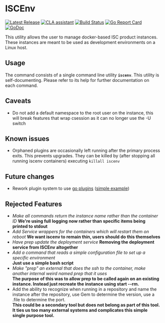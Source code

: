 # ISCEnv
[![Latest Release](https://img.shields.io/github/release/ontariosystems/iscenv.svg)](https://github.com/ontariosystems/iscenv/releases)
[![CLA assistant](https://cla-assistant.io/readme/badge/ontariosystems/iscenv)](https://cla-assistant.io/ontariosystems/iscenv)
[![Build Status](https://github.com/ontariosystems/iscenv/actions/workflows/build.yml/badge.svg)](https://github.com/ontariosystems/iscenv/actions/workflows/build.yml)
[![Go Report Card](https://goreportcard.com/badge/github.com/ontariosystems/iscenv/v3)](https://goreportcard.com/report/github.com/ontariosystems/iscenv/v3)
[![GoDoc](https://godoc.org/github.com/ontariosystems/iscenv/v3?status.svg)](https://godoc.org/github.com/ontariosystems/iscenv/v3)

This utility allows the user to manage docker-based ISC product instances.  These instances are meant to be used as
development environments on a Linux host.

## Usage
The command consists of a single command line utility **`iscenv`**.  This utility is self-documenting.  Please refer
to its help for further documentation on each command.

## Caveats
- Do not add a default namespace to the root user on the instance, this will break features that wrap csession as it can no longer use the -U switch

## Known issues
- Orphaned plugins are occasionally left running after the primary process exits.  This prevents upgrades.  They can be killed by (after stopping all running iscenv containers) executing `killall iscenv`

## Future changes
- Rework plugin system to use [go plugins](https://golang.org/pkg/plugin/) ([simple example](https://jeremywho.com/go-1.8---plugins/))

## Rejected Features
- _Make all commands return the instance name rather than the container ID_ **We're using full logging now rather than specific items being printed to stdout**
- _Add Service wrappers for the containers which will restart them on reboot_ **We want iscenv to remain thin, users should do this themselves**
- _Have prep update the deployment service_ **Removing the deployment service from ISCEnv altogether**
- _Add a command that reads a simple configuration file to set up a specific environment_  
**Just use a simple bash script**
- _Make "prep" an external that does the ssh to the container, make another internal weird named prep that it uses_  
**The purpose of this was to allow prep to be called again on an existing instance.  Instead just recreate the instance using start --rm.**
- Add the ability to recognize when running in a repository and name the instance after the repository, use Gem to determine the version, use a .file to determine the port.  
**This could be a secondary tool but does not belong as part of this tool.  It ties us too many external systems and complicates this simple single purpose tool.**
